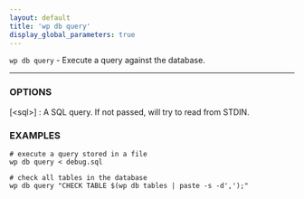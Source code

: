```yaml
---
layout: default
title: 'wp db query'
display_global_parameters: true
---
```


`wp db query` - Execute a query against the database.

<hr />

### OPTIONS

[&lt;sql&gt;]
: A SQL query. If not passed, will try to read from STDIN.

### EXAMPLES

    # execute a query stored in a file
    wp db query < debug.sql

    # check all tables in the database
    wp db query "CHECK TABLE $(wp db tables | paste -s -d',');"



